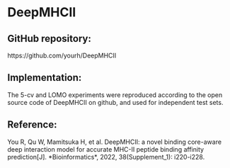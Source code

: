 <h1>DeepMHCII</h1>
<h2>GitHub repository: </h2>
https://github.com/yourh/DeepMHCII
<h2>Implementation:</h2>
The 5-cv and LOMO experiments were reproduced according to the open source code of DeepMHCII on github, and used for independent test sets.

<h2>Reference:</h2>
You R, Qu W, Mamitsuka H, et al. DeepMHCII: a novel binding core-aware deep interaction model for accurate MHC-II peptide binding affinity prediction[J]. *Bioinformatics*, 2022, 38(Supplement_1): i220-i228.
